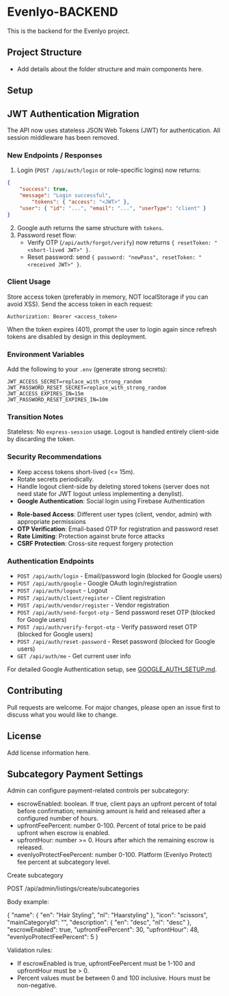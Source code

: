 # Evenlyo-BACKEND

This is the backend for the Evenlyo project.

## Project Structure

- Add details about the folder structure and main components here.

## Setup


## JWT Authentication Migration

The API now uses stateless JSON Web Tokens (JWT) for authentication. All session middleware has been removed.

### New Endpoints / Responses

1. Login (`POST /api/auth/login` or role-specific logins) now returns:
```json
{
	"success": true,
	"message": "Login successful",
		"tokens": { "access": "<JWT>" },
	"user": { "id": "...", "email": "...", "userType": "client" }
}
```
2. Google auth returns the same structure with `tokens`.
3. Password reset flow:
	 - Verify OTP (`/api/auth/forgot/verify`) now returns `{ resetToken: "<short-lived JWT>" }`.
	 - Reset password: send `{ password: "newPass", resetToken: "<received JWT>" }`.

### Client Usage

Store access token (preferably in memory, NOT localStorage if you can avoid XSS). Send the access token in each request:

```
Authorization: Bearer <access_token>
```

When the token expires (401), prompt the user to login again since refresh tokens are disabled by design in this deployment.

### Environment Variables

Add the following to your `.env` (generate strong secrets):

```
JWT_ACCESS_SECRET=replace_with_strong_random
JWT_PASSWORD_RESET_SECRET=replace_with_strong_random
JWT_ACCESS_EXPIRES_IN=15m
JWT_PASSWORD_RESET_EXPIRES_IN=10m
```

### Transition Notes

Stateless: No `express-session` usage. Logout is handled entirely client-side by discarding the token.

### Security Recommendations

- Keep access tokens short-lived (<= 15m).
- Rotate secrets periodically.
- Handle logout client-side by deleting stored tokens (server does not need state for JWT logout unless implementing a denylist).
- **Google Authentication**: Social login using Firebase Authentication
<!-- Session Management feature removed after JWT migration -->
- **Role-based Access**: Different user types (client, vendor, admin) with appropriate permissions
- **OTP Verification**: Email-based OTP for registration and password reset
- **Rate Limiting**: Protection against brute force attacks
- **CSRF Protection**: Cross-site request forgery protection

### Authentication Endpoints

- `POST /api/auth/login` - Email/password login (blocked for Google users)
- `POST /api/auth/google` - Google OAuth login/registration
- `POST /api/auth/logout` - Logout
- `POST /api/auth/client/register` - Client registration
- `POST /api/auth/vendor/register` - Vendor registration
- `POST /api/auth/send-forgot-otp` - Send password reset OTP (blocked for Google users)
- `POST /api/auth/verify-forgot-otp` - Verify password reset OTP (blocked for Google users)
- `POST /api/auth/reset-password` - Reset password (blocked for Google users)
- `GET /api/auth/me` - Get current user info

For detailed Google Authentication setup, see [GOOGLE_AUTH_SETUP.md](GOOGLE_AUTH_SETUP.md).

## Contributing

Pull requests are welcome. For major changes, please open an issue first to discuss what you would like to change.

## License

Add license information here.

## Subcategory Payment Settings

Admin can configure payment-related controls per subcategory:

- escrowEnabled: boolean. If true, client pays an upfront percent of total before confirmation; remaining amount is held and released after a configured number of hours.
- upfrontFeePercent: number 0-100. Percent of total price to be paid upfront when escrow is enabled.
- upfrontHour: number >= 0. Hours after which the remaining escrow is released.
- evenlyoProtectFeePercent: number 0-100. Platform (Evenlyo Protect) fee percent at subcategory level.

Create subcategory

POST /api/admin/listings/create/subcategories

Body example:

{
	"name": { "en": "Hair Styling", "nl": "Haarstyling" },
	"icon": "scissors",
	"mainCategoryId": "<categoryId>",
	"description": { "en": "desc", "nl": "desc" },
	"escrowEnabled": true,
	"upfrontFeePercent": 30,
	"upfrontHour": 48,
	"evenlyoProtectFeePercent": 5
}

Validation rules:

- If escrowEnabled is true, upfrontFeePercent must be 1-100 and upfrontHour must be > 0.
- Percent values must be between 0 and 100 inclusive. Hours must be non-negative.
